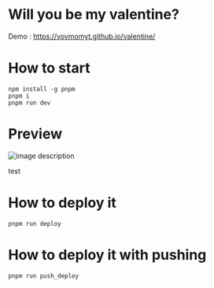 # Will you be my valentine?

Demo : https://vovmomyt.github.io/valentine/

# How to start
```
npm install -g pnpm
pnpm i
pnpm run dev
```

# Preview

![image description](demo.gif)

test

# How to deploy it
```
pnpm run deploy
```

# How to deploy it with pushing
```
pnpm run push_deploy
```
